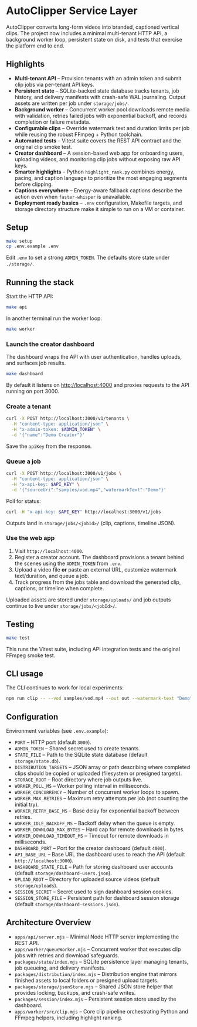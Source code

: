 # AutoClipper Service Layer

AutoClipper converts long-form videos into branded, captioned vertical clips. The project now includes a minimal multi-tenant HTTP API, a background worker loop, persistent state on disk, and tests that exercise the platform end to end.

## Highlights

- **Multi-tenant API** – Provision tenants with an admin token and submit clip jobs via per-tenant API keys.
- **Persistent state** – SQLite-backed state database tracks tenants, job history, and delivery manifests with crash-safe WAL journaling. Output assets are written per job under `storage/jobs/`.
- **Background worker** – Concurrent worker pool downloads remote media with validation, retries failed jobs with exponential backoff, and records completion or failure metadata.
- **Configurable clips** – Override watermark text and duration limits per job while reusing the robust FFmpeg + Python toolchain.
- **Automated tests** – Vitest suite covers the REST API contract and the original clip smoke test.
- **Creator dashboard** – A session-based web app for onboarding users, uploading videos, and monitoring clip jobs without exposing raw API keys.
- **Smarter highlights** – Python `highlight_rank.py` combines energy, pacing, and caption language to prioritize the most engaging segments before clipping.
- **Captions everywhere** – Energy-aware fallback captions describe the action even when `faster-whisper` is unavailable.
- **Deployment ready basics** – `.env` configuration, Makefile targets, and storage directory structure make it simple to run on a VM or container.

## Setup

```bash
make setup
cp .env.example .env
```

Edit `.env` to set a strong `ADMIN_TOKEN`. The defaults store state under `./storage/`.

## Running the stack

Start the HTTP API:

```bash
make api
```

In another terminal run the worker loop:

```bash
make worker
```

### Launch the creator dashboard

The dashboard wraps the API with user authentication, handles uploads, and surfaces job results.

```bash
make dashboard
```

By default it listens on [http://localhost:4000](http://localhost:4000) and proxies requests to the API running on port 3000.

### Create a tenant

```bash
curl -X POST http://localhost:3000/v1/tenants \
  -H "content-type: application/json" \
  -H "x-admin-token: $ADMIN_TOKEN" \
  -d '{"name":"Demo Creator"}'
```

Save the `apiKey` from the response.

### Queue a job

```bash
curl -X POST http://localhost:3000/v1/jobs \
  -H "content-type: application/json" \
  -H "x-api-key: $API_KEY" \
  -d '{"sourceUri":"samples/vod.mp4","watermarkText":"Demo"}'
```

Poll for status:

```bash
curl -H "x-api-key: $API_KEY" http://localhost:3000/v1/jobs
```

Outputs land in `storage/jobs/<jobId>/` (clip, captions, timeline JSON).

### Use the web app

1. Visit `http://localhost:4000`.
2. Register a creator account. The dashboard provisions a tenant behind the scenes using the `ADMIN_TOKEN` from `.env`.
3. Upload a video file **or** paste an external URL, customize watermark text/duration, and queue a job.
4. Track progress from the jobs table and download the generated clip, captions, or timeline when complete.

Uploaded assets are stored under `storage/uploads/` and job outputs continue to live under `storage/jobs/<jobId>/`.

## Testing

```bash
make test
```

This runs the Vitest suite, including API integration tests and the original FFmpeg smoke test.

## CLI usage

The CLI continues to work for local experiments:

```bash
npm run clip -- --vod samples/vod.mp4 --out out --watermark-text "Demo" --max-duration 45
```

## Configuration

Environment variables (see `.env.example`):

- `PORT` – HTTP port (default `3000`).
- `ADMIN_TOKEN` – Shared secret used to create tenants.
- `STATE_FILE` – Path to the SQLite state database (default `storage/state.db`).
- `DISTRIBUTION_TARGETS` – JSON array or path describing where completed clips should be copied or uploaded (filesystem or presigned targets).
- `STORAGE_ROOT` – Root directory where job outputs live.
- `WORKER_POLL_MS` – Worker polling interval in milliseconds.
- `WORKER_CONCURRENCY` – Number of concurrent worker loops to spawn.
- `WORKER_MAX_RETRIES` – Maximum retry attempts per job (not counting the initial try).
- `WORKER_RETRY_BASE_MS` – Base delay for exponential backoff between retries.
- `WORKER_IDLE_BACKOFF_MS` – Backoff delay when the queue is empty.
- `WORKER_DOWNLOAD_MAX_BYTES` – Hard cap for remote downloads in bytes.
- `WORKER_DOWNLOAD_TIMEOUT_MS` – Timeout for remote downloads in milliseconds.
- `DASHBOARD_PORT` – Port for the creator dashboard (default `4000`).
- `API_BASE_URL` – Base URL the dashboard uses to reach the API (default `http://localhost:3000`).
- `DASHBOARD_STATE_FILE` – Path for storing dashboard user accounts (default `storage/dashboard-users.json`).
- `UPLOAD_ROOT` – Directory for uploaded source videos (default `storage/uploads`).
- `SESSION_SECRET` – Secret used to sign dashboard session cookies.
- `SESSION_STORE_FILE` – Persistent path for dashboard session storage (default `storage/dashboard-sessions.json`).

## Architecture Overview

- `apps/api/server.mjs` – Minimal Node HTTP server implementing the REST API.
- `apps/worker/queueWorker.mjs` – Concurrent worker that executes clip jobs with retries and download safeguards.
- `packages/state/index.mjs` – SQLite persistence layer managing tenants, job queueing, and delivery manifests.
- `packages/distribution/index.mjs` – Distribution engine that mirrors finished assets to local folders or presigned upload targets.
- `packages/storage/jsonStore.mjs` – Shared JSON store helper that provides locking, backups, and crash-safe writes.
- `packages/session/index.mjs` – Persistent session store used by the dashboard.
- `apps/worker/src/clip.mjs` – Core clip pipeline orchestrating Python and FFmpeg helpers, including highlight ranking.


